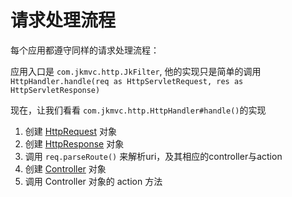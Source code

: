 # 请求处理流程

每个应用都遵守同样的请求处理流程：

应用入口是 `com.jkmvc.http.JkFilter`, 他的实现只是简单的调用 `HttpHandler.handle(req as HttpServletRequest, res as HttpServletResponse)`

现在，让我们看看 `com.jkmvc.http.HttpHandler#handle()`的实现

1. 创建 [HttpRequest](request.cn.md) 对象
2. 创建 [HttpResponse](response.cn.md)  对象
3. 调用 `req.parseRoute()` 来解析uri，及其相应的controller与action
4. 创建 [Controller](controller.cn.md) 对象
5. 调用 Controller 对象的 action 方法
